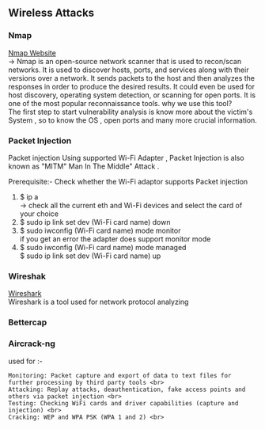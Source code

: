 ## Wireless Attacks 
### Nmap
<a href ="https://nmap.org/"> Nmap Website</a> <br>
-> Nmap is an open-source network scanner that is used to recon/scan networks. It is used to discover hosts, ports, and services along with their versions over a network.
It sends packets to the host and then analyzes the responses in order to produce the desired results. It could even be used for host discovery, operating system detection,
or scanning for open ports. It is one of the most popular reconnaissance tools.
why we use this tool? <br>
The first step to start vulnerability analysis  is know more about the victim's System , so to know the  OS , open ports and many more crucial information.<br>



### Packet Injection 
Packet injection Using supported Wi-Fi Adapter , Packet Injection is also known as "MITM" Man In The Middle" Attack .<br>

Prerequisite:- Check whether the Wi-Fi adaptor supports Packet injection<br>
 1) $ ip a <br>
 -> check all the current  eth and Wi-Fi devices and select the card of  your choice <br>
 2) $ sudo ip link set dev (Wi-Fi card name) down <br>
 3) $ sudo iwconfig (Wi-Fi card name) mode monitor <br>
 if you get an error the adapter does support monitor mode <br>
 4) $ sudo iwconfig (Wi-Fi card name) mode managed <br>
    $ sudo ip link set dev (Wi-Fi card name) up <br>
### Wireshak
<a href ="https://www.wireshark.org/">Wireshark</a><br>
Wireshark is a tool used for network protocol analyzing 

### Bettercap 

### Aircrack-ng 

used for :-

    Monitoring: Packet capture and export of data to text files for further processing by third party tools <br>
    Attacking: Replay attacks, deauthentication, fake access points and others via packet injection <br>
    Testing: Checking WiFi cards and driver capabilities (capture and injection) <br>
    Cracking: WEP and WPA PSK (WPA 1 and 2) <br>

